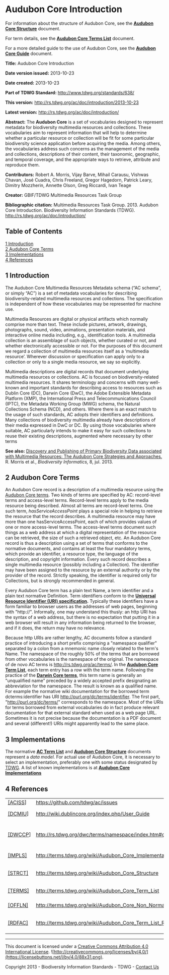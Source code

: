 
<a id="top"></a>

# Audubon Core Introduction

For information about the structure of Audubon Core, see the **[Audubon
Core Structure](structure.md)** document.  

For term details, see the **[Audubon Core Terms List](termlist.md)** document.

For a more detailed guide to the use of Audubon Core, see the **[Audubon
Core Guide](guide.md)** document.

**Title:** Audubon Core Introduction

**Date version issued:** 2013-10-23

**Date created:** 2013-10-23

**Part of TDWG Standard:** http://www.tdwg.org/standards/638/

**This version:** http://rs.tdwg.org/ac/doc/introduction/2013-10-23

**Latest version:** http://rs.tdwg.org/ac/doc/introduction/

**Abstract:** The **Audubon Core** is a set of vocabularies designed to represent
metadata for biodiversity multimedia resources and collections. These
vocabularies aim to represent information that will help to determine
whether a particular resource or collection will be fit for some
particular biodiversity science application before acquiring the media.
Among others, the vocabularies address such concerns as the management
of the media and collections, descriptions of their content, their
taxonomic, geographic, and temporal coverage, and the appropriate ways
to retrieve, attribute and reproduce them.

**Contributors:** Robert A. Morris, Vijay Barve, Mihail Carausu, Vishwas
Chavan, José Cuadra, Chris Freeland, Gregor Hagedorn, Patrick Leary,
Dimitry Mozzherin, Annette Olson, Greg Riccardi, Ivan Teage

**Creator:** GBIF/TDWG Multimedia Resources Task Group

**Bibliographic citation:** Multimedia Resources Task Group. 2013. Audubon Core Introduction. Biodiversity Information Standards (TDWG). http://rs.tdwg.org/ac/doc/introduction/

## Table of Contents

<a href='#Introduction'>1 Introduction</a><br/>
<a href='#Audubon_Core_Terms'>2 Audubon Core Terms</a><br/>
<a href='#Implementations'>3 Implementations</a><br/>
<a href='#References'>4 References</a><br/>

## <a id="Introduction">1 Introduction</a>

The Audubon Core Multimedia Resources Metadata schema (“AC schema”, or
simply “AC”) is a set of metadata vocabularies for describing
biodiversity-related multimedia resources and collections. The
specification is independent of how these vocabularies may be
represented for machine use.

Multimedia Resources are digital or physical artifacts which normally
comprise more than text. These include pictures, artwork, drawings,
photographs, sound, video, animations, presentation materials, and
interactive online media including, e.g., identification tools. A
multimedia collection is an assemblage of such objects, whether curated
or not, and whether electronically accessible or not. For the purposes
of this document we regard a collection of multimedia resources itself
as a ‘multimedia resource’. Wherever discussion or specification can
apply only to a collection or only to a single media resource, we say so
explicitly.

Multimedia descriptions are digital records that document underlying
multimedia resources or collections. AC is focused on
biodiversity-related multimedia resources. It shares terminology and
concerns with many well-known and important standards for describing
access to resources such as Dublin Core (DC), Darwin Core (DwC), the
Adobe Extensible Metadata Platform (XMP), the International Press and
Telecommunications Council (IPTC), the Metadata Working Group (MWG)
schema, the Natural Collections Schema (NCD), and others. Where there is
an exact match to the usage of such standards, AC adopts their
identifiers and definitions. Many collections of biodiversity multimedia
already have descriptions of their media expressed in DwC or DC. By
using those vocabularies where suitable, AC particularly intends to make
it easy for such collections to reuse their existing descriptions,
augmented where necessary by other
terms

**See also:** [Discovery and Publishing of Primary Biodiversity Data
associated with Multimedia Resources: The Audubon Core Strategies and
Approaches.](https://journals.ku.edu/index.php/jbi/article/view/4117) R.
Morris et al., *Biodiversity Informatics,* 8, jul. 2013.

## <a id="Audubon_Core_Terms">2 Audubon Core Terms</a>

An Audubon Core record is a description of a multimedia resource using
the [Audubon Core terms](termlist.md). Two kinds
of terms are specified by AC: record-level terms and access-level terms.
Record-level terms apply to the media resource being described. Almost
all terms are record-level terms. One such term, *hasServiceAccessPoint*
plays a special role in helping to retrieve the resource that the record
describes. A multimedia resource may have more than one
hasServiceAccessPoint, each of which provides values of one or more
access-level terms. The access-level terms document such things as a web
address at which a digital representation of the resource can be
retrieved, the size of such a retrieved object, etc. An Audubon Core
record is thus a description using a set of terms that conforms to the
normative documents, and contains at least the four mandatory terms,
which provide an identifier, a resource type, the language of the
description, and copyright information. Every such record describes a
single multimedia resource (possibly including a Collection). The
identifier may have been assigned to the resource by an external
authority or by the provider of the record. Strictly speaking, the
identifier is required only for Collections, but is strongly recommended
in general.

Every Audubon Core term has a plain text Name, a term identifier and a
plain text normative Definition. Term identifiers conform to the
**[Universal Resource Identifier (URI)
specification](http://tools.ietf.org/html/rfc2616#section-3.2).**
Typically these identifiers have a form familiar to browser users as the
addresses of web pages, beginning with "http://". Informally, one may
understand this thusly: an http URI has the syntax of a web address, but
there is no expectation that putting it in a web browser will result in
any information being returned to the browser, and if it does, the
return may have no relevance.

Because http URIs are rather lengthy, AC documents follow a standard
practice of introducing a short prefix comprising a "namespace
qualifier" separated by a colon from a mnemonic name closely related to
the term's Name. The namespace of the roughly 50% of the terms that are
borrowed from other vocabularies is the namespace of the original. The
namespace of de novo AC terms is <http://rs.tdwg.org/ac/terms/>. In the **[Audubon Core Term List](termlist.md)**, each
term entry has a row with the term name. Following the practice of the
**[Darwin Core terms](http://rs.tdwg.org/dwc/terms/)**, this term name
is generally an "unqualified name" preceded by a widely accepted prefix
designating an abbreviation for the namespace. The result is known as a
qualified name. For example the normative wiki documentation for the
borrowed term dcterms:identifier has URI
<http://purl.org/dc/terms/identifier>. The first part,
"<http://purl.org/dc/terms/>" corresponds to the namespace. Most of the
URIs for terms borrowed from external vocabularies do in fact produce
relevant documentation for that external standard when used as a web
page URL. Sometimes it is not precise because the documentation is a PDF
document and several (different\!) URIs might apparently lead
to the same place.

## <a id="Implementations">3 Implementations</a>

The normative **[AC Term List](termlist.md)** and
**[Audubon Core Structure](structure.md)**
documents represent a *data model.* For actual use of Audubon Core, it
is necessary to select an implementation, preferably one with some
status designated by [TDWG](http://www.tdwg.org/). A list of known
implementations is at **[Audubon Core
Implementations](https://terms.tdwg.org/wiki/Audubon_Core_Implementations)**

## <a id="References">4 References</a>

|                                                                                              |                                                                     |                                                |
| -------------------------------------------------------------------------------------------- | ------------------------------------------------------------------- | ---------------------------------------------- |
| [\[ACISS](https://github.com/tdwg/ac/issues)\]                                               | <https://github.com/tdwg/ac/issues>                                 | AC issue tracker                               |
| [\[DCMIU](http://wiki.dublincore.org/index.php/User_Guide)\]                                 | <http://wiki.dublincore.org/index.php/User_Guide>                   | Dublin Core User Guide                         |
| [\[DWCCP](http://rs.tdwg.org/dwc/terms/namespace/index.htm#classesofchanges)\]               | <http://rs.tdwg.org/dwc/terms/namespace/index.htm#classesofchanges> | Darwin Core change policy; also followed by AC |
| [\[IMPLS\]](/wiki/Audubon_Core_Implementations "Audubon Core Implementations")               | <http://terms.tdwg.org/wiki/Audubon_Core_Implementations>           | Known AC implementations                       |
| [\[STRCT\]](/wiki/Audubon_Core_Structure "Audubon Core Structure")                           | <http://terms.tdwg.org/wiki/Audubon_Core_Structure>                 | Normative introduction to AC structure         |
| [\[TERMS\]](/wiki/Audubon_Core_Term_List "Audubon Core Term List")                           | <http://terms.tdwg.org/wiki/Audubon_Core_Term_List>                 | Normative Term List                            |
| [\[OFFLN\]](/wiki/Audubon_Core_Non_Normative_Document "Audubon Core Non Normative Document") | <http://terms.tdwg.org/wiki/Audubon_Core_Non_Normative_Document>    | Non-normative AC documents                     |
| [\[RDFAC\]](/wiki/Audubon_Core_Term_List_RDF_Version "Audubon Core Term List RDF Version")   | <http://terms.tdwg.org/wiki/Audubon_Core_Term_List_RDF_Version>     | Example simple RDF Implementation              |

-----------------
This document is licensed under a [Creative Commons Attribution 4.0 International License](http://creativecommons.org/licenses/by/4.0/). ![http://creativecommons.org/licenses/by/4.0/](https://licensebuttons.net/l/by/4.0/88x31.png).

Copyright 2013 - Biodiversity Information Standards - TDWG - [Contact Us](http://www.tdwg.org/about-tdwg/contact-us/)
